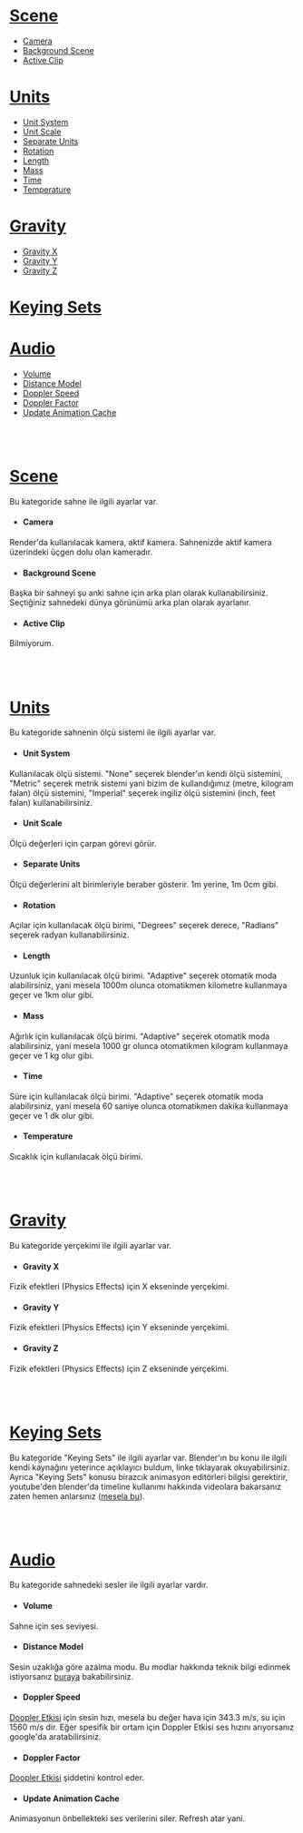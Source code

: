 # [Scene](#scene-1)
* [Camera](#camera)
* [Background Scene](#background-scene)
* [Active Clip](#active-clip)

# [Units](#units-1)
* [Unit System](#unit-system)
* [Unit Scale](#unit-scale)
* [Separate Units](#separate-units)
* [Rotation](#rotation)
* [Length](#length)
* [Mass](#mass)
* [Time](#time)
* [Temperature](#temperature)

# [Gravity](#gravity-1)
* [Gravity X](#gravity-x)
* [Gravity Y](#gravity-y)
* [Gravity Z](#gravity-z)

# [Keying Sets](#keying-sets-1)

# [Audio](#audio-1)
* [Volume](#volume)
* [Distance Model](#distance-model)
* [Doppler Speed](#doppler-speed)
* [Doppler Factor](#doppler-factor)
* [Update Animation Cache](#update-animation-cache)


<br>
<br>


# [Scene](https://docs.blender.org/manual/en/3.6/scene_layout/scene/properties.html#scene)
Bu kategoride sahne ile ilgili ayarlar var.


* #### Camera
Render'da kullanılacak kamera, aktif kamera. Sahnenizde aktif kamera üzerindeki üçgen dolu olan kameradır.

* #### Background Scene
Başka bir sahneyi şu anki sahne için arka plan olarak kullanabilirsiniz. Seçtiğiniz sahnedeki dünya görünümü arka plan olarak ayarlanır.

* #### Active Clip
Bilmiyorum.


<br>
<br>


# [Units](https://docs.blender.org/manual/en/3.6/scene_layout/scene/properties.html#units)
Bu kategoride sahnenin ölçü sistemi ile ilgili ayarlar var.


* #### Unit System
Kullanılacak ölçü sistemi. "None" seçerek blender'ın kendi ölçü sistemini, "Metric" seçerek metrik sistemi yani bizim de kullandığımız (metre, kilogram falan) ölçü sistemini, "Imperial" seçerek ingiliz ölçü sistemini (inch, feet falan) kullanabilirsiniz.

* #### Unit Scale
Ölçü değerleri için çarpan görevi görür.

* #### Separate Units
Ölçü değerlerini alt birimleriyle beraber gösterir. 1m yerine, 1m 0cm gibi.

* #### Rotation
Açılar için kullanılacak ölçü birimi, "Degrees" seçerek derece, "Radians" seçerek radyan kullanabilirsiniz.

* #### Length
Uzunluk için kullanılacak ölçü birimi. "Adaptive" seçerek otomatik moda alabilirsiniz, yani mesela 1000m olunca otomatikmen kilometre kullanmaya geçer ve 1km olur gibi.

* #### Mass
Ağırlık için kullanılacak ölçü birimi. "Adaptive" seçerek otomatik moda alabilirsiniz, yani mesela 1000 gr olunca otomatikmen kilogram kullanmaya geçer ve 1 kg olur gibi.

* #### Time
Süre için kullanılacak ölçü birimi. "Adaptive" seçerek otomatik moda alabilirsiniz, yani mesela 60 saniye olunca otomatikmen dakika kullanmaya geçer ve 1 dk olur gibi.

* #### Temperature
Sıcaklık için kullanılacak ölçü birimi.


<br>
<br>


# [Gravity](https://docs.blender.org/manual/en/3.6/scene_layout/scene/properties.html#gravity)
Bu kategoride yerçekimi ile ilgili ayarlar var.


* #### Gravity X
Fizik efektleri (Physics Effects) için X ekseninde yerçekimi. 

* #### Gravity Y
Fizik efektleri (Physics Effects) için Y ekseninde yerçekimi. 

* #### Gravity Z
Fizik efektleri (Physics Effects) için Z ekseninde yerçekimi. 


<br>
<br>


# [Keying Sets](https://docs.blender.org/manual/en/3.6/animation/keyframes/keying_sets.html)
Bu kategoride "Keying Sets" ile ilgili ayarlar var. Blender'ın bu konu ile ilgili kendi kaynağını yeterince açıklayıcı buldum, linke tıklayarak okuyabilirsiniz. Ayrıca "Keying Sets" konusu birazcık animasyon editörleri bilgisi gerektirir, youtube'den blender'da timeline kullanımı hakkında videolara bakarsanız zaten hemen anlarsınız ([mesela bu](https://www.youtube.com/watch?v=BLebjFHiDqk)).


<br>
<br>


# [Audio](https://docs.blender.org/manual/en/3.6/scene_layout/scene/properties.html#audio)
Bu kategoride sahnedeki sesler ile ilgili ayarlar vardır.


* #### Volume
Sahne için ses seviyesi.

* #### Distance Model
Sesin uzaklığa göre azalma modu. Bu modlar hakkında teknik bilgi edinmek istiyorsanız [buraya](https://www.openal.org/documentation/openal-1.1-specification.pdf) bakabilirsiniz.

* #### Doppler Speed
[Doopler Etkisi](https://en.wikipedia.org/wiki/Doppler_effect) için sesin hızı, mesela bu değer hava için 343.3 m/s, su için 1560 m/s dir. Eğer spesifik bir ortam için Doppler Etkisi ses hızını arıyorsanız google'da aratabilirsiniz.

* #### Doppler Factor
[Doopler Etkisi](https://en.wikipedia.org/wiki/Doppler_effect) şiddetini kontrol eder.

* #### Update Animation Cache
Animasyonun önbellekteki ses verilerini siler. Refresh atar yani.







